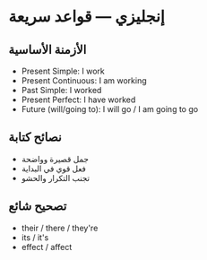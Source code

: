 # إنجليزي — قواعد سريعة
## الأزمنة الأساسية
- Present Simple: I work
- Present Continuous: I am working
- Past Simple: I worked
- Present Perfect: I have worked
- Future (will/going to): I will go / I am going to go

## نصائح كتابة
- جمل قصيرة وواضحة
- فعل قوي في البداية
- تجنب التكرار والحشو

## تصحيح شائع
- their / there / they're
- its / it's
- effect / affect
